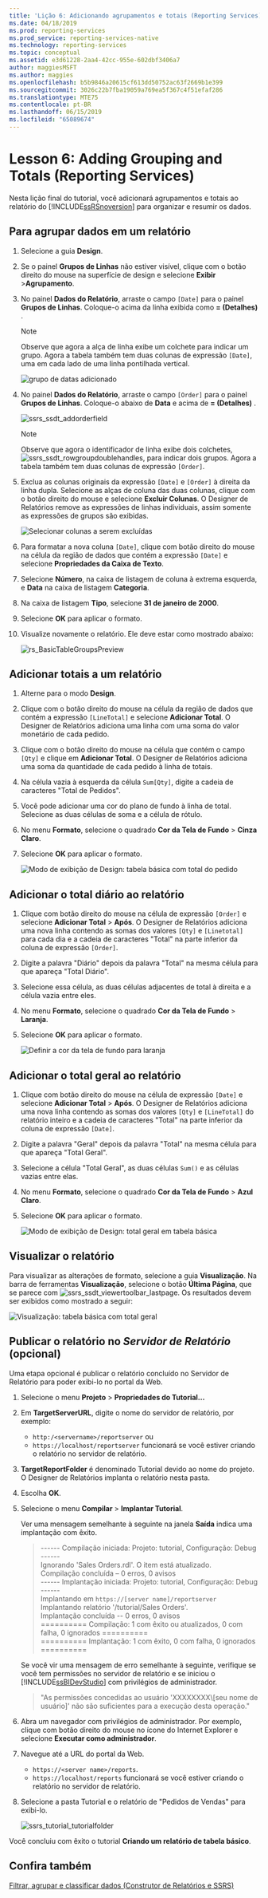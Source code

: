 ```yaml
---
title: 'Lição 6: Adicionando agrupamentos e totais (Reporting Services) | Microsoft Docs'
ms.date: 04/18/2019
ms.prod: reporting-services
ms.prod_service: reporting-services-native
ms.technology: reporting-services
ms.topic: conceptual
ms.assetid: e3d61228-2aa4-42cc-955e-602dbf3406a7
author: maggiesMSFT
ms.author: maggies
ms.openlocfilehash: b5b9846a20615cf613dd50752ac63f2669b1e399
ms.sourcegitcommit: 3026c22b7fba19059a769ea5f367c4f51efaf286
ms.translationtype: MTE75
ms.contentlocale: pt-BR
ms.lasthandoff: 06/15/2019
ms.locfileid: "65089674"
---
```

# <a name="lesson-6-adding-grouping-and-totals-reporting-services"></a>Lesson 6: Adding Grouping and Totals (Reporting Services)

Nesta lição final do tutorial, você adicionará agrupamentos e totais ao relatório do [!INCLUDE[ssRSnoversion](../includes/ssrsnoversion-md.md)] para organizar e resumir os dados.  

## <a name="to-group-data-in-a-report"></a>Para agrupar dados em um relatório

1. Selecione a guia **Design**.
2. Se o painel **Grupos de Linhas** não estiver visível, clique com o botão direito do mouse na superfície de design e selecione **Exibir** >**Agrupamento**.
3. No painel **Dados do Relatório**, arraste o campo `[Date]` para o painel **Grupos de Linhas**. Coloque-o acima da linha exibida como **= (Detalhes)** .

    > [!NOTE]
    > Observe que agora a alça de linha exibe um colchete para indicar um grupo. Agora a tabela também tem duas colunas de expressão `[Date]`, uma em cada lado de uma linha pontilhada vertical.
    >
    >![grupo de datas adicionado](media/rs-basictablegroups1design.png "grupo de datas adicionado")
4. No painel **Dados do Relatório**, arraste o campo `[Order]` para o painel **Grupos de Linhas**. Coloque-o abaixo de **Data** e acima de **= (Detalhes)** .

    ![ssrs_ssdt_addorderfield](media/ssrs-ssdt-addorderfield.png)

    > [!NOTE]
    > Observe que agora o identificador de linha exibe dois colchetes, ![ssrs_ssdt_rowgroupdoublehandles](media/ssrs-ssdt-rowgroupdoublehandles.png), para indicar dois grupos. Agora a tabela também tem duas colunas de expressão `[Order]`.

5. Exclua as colunas originais da expressão `[Date]` e `[Order]` à direita da linha dupla. Selecione as alças de coluna das duas colunas, clique com o botão direito do mouse e selecione **Excluir Colunas**. O Designer de Relatórios remove as expressões de linhas individuais, assim somente as expressões de grupos são exibidas.

    ![Selecionar colunas a serem excluídas](media/rs-basictablegroupsdeletecols.gif "Selecionar colunas a serem excluídas")

6. Para formatar a nova coluna `[Date]`, clique com botão direito do mouse na célula da região de dados que contém a expressão `[Date]` e selecione **Propriedades da Caixa de Texto**.
7. Selecione **Número**, na caixa de listagem de coluna à extrema esquerda, e **Data** na caixa de listagem **Categoria**.
8. Na caixa de listagem **Tipo**, selecione **31 de janeiro de 2000**.
9. Selecione **OK** para aplicar o formato.
10. Visualize novamente o relatório. Ele deve estar como mostrado abaixo:

    ![rs_BasicTableGroupsPreview](media/rs-basictablegroupspreview.png)

## <a name="adding-totals-to-a-report"></a>Adicionar totais a um relatório

1. Alterne para o modo **Design**.
2. Clique com o botão direito do mouse na célula da região de dados que contém a expressão `[LineTotal]` e selecione **Adicionar Total**. O Designer de Relatórios adiciona uma linha com uma soma do valor monetário de cada pedido.
3. Clique com o botão direito do mouse na célula que contém o campo `[Qty]` e clique em **Adicionar Total**. O Designer de Relatórios adiciona uma soma da quantidade de cada pedido à linha de totais.
4. Na célula vazia à esquerda da célula `Sum[Qty]`, digite a cadeia de caracteres "Total de Pedidos".
5. Você pode adicionar uma cor do plano de fundo à linha de total. Selecione as duas células de soma e a célula de rótulo.  
6. No menu **Formato**, selecione o quadrado **Cor da Tela de Fundo** > **Cinza Claro**.
7. Selecione **OK** para aplicar o formato.

   ![Modo de exibição de Design: tabela básica com total do pedido](media/rs-basictablesumlinetotaldesign.gif "Modo de exibição de Design: tabela básica com total do pedido")

## <a name="add-the-daily-total-to-the-report"></a>Adicionar o total diário ao relatório

1. Clique com botão direito do mouse na célula de expressão `[Order]` e selecione **Adicionar Total** > **Após**. O Designer de Relatórios adiciona uma nova linha contendo as somas dos valores `[Qty]` e `[Linetotal]` para cada dia e a cadeia de caracteres "Total" na parte inferior da coluna de expressão `[Order]`.
2. Digite a palavra "Diário" depois da palavra "Total" na mesma célula para que apareça "Total Diário".
3. Selecione essa célula, as duas células adjacentes de total à direita e a célula vazia entre eles.
4. No menu **Formato**, selecione o quadrado **Cor da Tela de Fundo** > **Laranja**.
5. Selecione **OK** para aplicar o formato.

   ![Definir a cor da tela de fundo para laranja](media/rs-basictablesumdaytotaldesign.gif "rs_BasicTableSumDayTotalDesign")

## <a name="add-the-grand-total-to-the-report"></a>Adicionar o total geral ao relatório

1. Clique com botão direito do mouse na célula de expressão `[Date]` e selecione **Adicionar Total** > **Após**. O Designer de Relatórios adiciona uma nova linha contendo as somas dos valores `[Qty]` e `[LineTotal]` do relatório inteiro e a cadeia de caracteres "Total" na parte inferior da coluna de expressão `[Date]`.
2. Digite a palavra "Geral" depois da palavra "Total" na mesma célula para que apareça "Total Geral".
3. Selecione a célula "Total Geral", as duas células `Sum()` e as células vazias entre elas.
4. No menu **Formato**, selecione o quadrado **Cor da Tela de Fundo** > **Azul Claro**.
5. Selecione **OK** para aplicar o formato.

    ![Modo de exibição de Design: total geral em tabela básica](media/rs-basictablesumgrandtotaldesign.gif "Modo de exibição de Design: total geral em tabela básica")

## <a name="preview-the-report"></a>Visualizar o relatório

Para visualizar as alterações de formato, selecione a guia **Visualização**. Na barra de ferramentas **Visualização**, selecione o botão **Última Página**, que se parece com ![ssrs_ssdt_viewertoolbar_lastpage](media/ssrs-ssdt-viewertoolbar-lastpage.png). Os resultados devem ser exibidos como mostrado a seguir:

   ![Visualização: tabela básica com total geral](media/rs-basictablesumgrandtotalpreview.gif "Visualização: tabela básica com total geral")

## <a name="publishing-the-report-to-the-report-server-optional"></a>Publicar o relatório no *Servidor de Relatório* (opcional)

Uma etapa opcional é publicar o relatório concluído no Servidor de Relatório para poder exibi-lo no portal da Web.

1. Selecione o menu **Projeto** > **Propriedades do Tutorial...**
2. Em **TargetServerURL**, digite o nome do servidor de relatório, por exemplo:
    - `http:/<servername>/reportserver` ou
    - `https://localhost/reportserver` funcionará se você estiver criando o relatório no servidor de relatório.

3. **TargetReportFolder** é denominado Tutorial devido ao nome do projeto. O Designer de Relatórios implanta o relatório nesta pasta.
4. Escolha **OK**.
5. Selecione o menu **Compilar** > **Implantar Tutorial**.

    Ver uma mensagem semelhante à seguinte na janela **Saída** indica uma implantação com êxito.

    > ------ Compilação iniciada: Projeto: tutorial, Configuração: Debug ------  
    > Ignorando 'Sales Orders.rdl'. O item está atualizado.  
    > Compilação concluída – 0 erros, 0 avisos  
    > ------ Implantação iniciada: Projeto: tutorial, Configuração: Debug ------  
    > Implantando em `https://[server name]/reportserver`  
    > Implantando relatório '/tutorial/Sales Orders'.  
    > Implantação concluída -- 0 erros, 0 avisos  
    > ========== Compilação: 1 com êxito ou atualizados, 0 com falha, 0 ignorados ==========  
    > ========== Implantação: 1 com êxito, 0 com falha, 0 ignorados ==========  

    Se você vir uma mensagem de erro semelhante à seguinte, verifique se você tem permissões no servidor de relatório e se iniciou o [!INCLUDE[ssBIDevStudio](../includes/ssbidevstudio-md.md)] com privilégios de administrador.
    >
    > "As permissões concedidas ao usuário 'XXXXXXXX\\[seu nome de usuário]' não são suficientes para a execução desta operação."

6. Abra um navegador com privilégios de administrador. Por exemplo, clique com botão direito do mouse no ícone do Internet Explorer e selecione **Executar como administrador**.
7. Navegue até a URL do portal da Web.
   - `https://<server name>/reports`.
   - `https://localhost/reports` funcionará se você estiver criando o relatório no servidor de relatório.

8. Selecione a pasta Tutorial e o relatório de "Pedidos de Vendas" para exibi-lo.

    ![ssrs_tutorial_tutorialfolder](media/ssrs-tutorial-tutorialfolder.png)  

Você concluiu com êxito o tutorial **Criando um relatório de tabela básico**.

## <a name="see-also"></a>Confira também

[Filtrar, agrupar e classificar dados &#40;Construtor de Relatórios e SSRS&#41;](report-design/filter-group-and-sort-data-report-builder-and-ssrs.md)
